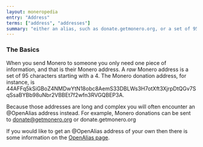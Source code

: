 ```yaml
---
layout: moneropedia
entry: "Address"
terms: ["address", "addresses"]
summary: "either an alias, such as donate.getmonero.org, or a set of 95 characters starting with a 4"
---
```


### The Basics

When you send Monero to someone you only need one piece of information, and that is their Monero address. A *raw* Monero address is a set of 95 characters starting with a 4. The Monero donation address, for instance, is <span class="long-term">44AFFq5kSiGBoZ4NMDwYtN18obc8AemS33DBLWs3H7otXft3XjrpDtQGv7SqSsaBYBb98uNbr2VBBEt7f2wfn3RVGQBEP3A</span>.

Because those addresses are long and complex you will often encounter an @OpenAlias address instead. For example, Monero donations can be sent to <span class="long-term">donate@getmonero.org</span> or <span class="long-term">donate.getmonero.org</span>

If you would like to get an @OpenAlias address of your own then there is some information on the [OpenAlias page](/knowledge-base/openalias).

